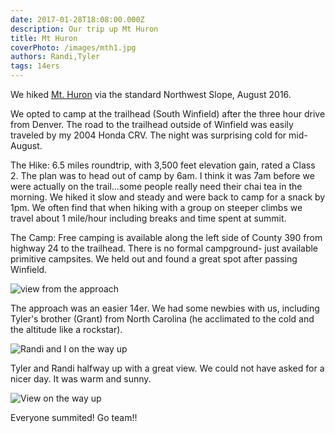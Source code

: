```yaml
---
date: 2017-01-28T18:08:00.000Z 
description: Our trip up Mt Huron
title: Mt Huron
coverPhoto: /images/mth1.jpg
authors: Randi,Tyler
tags: 14ers
---
```

We hiked [Mt. Huron](https://www.14ers.com/photos/peakmain.php?peak=Huron+Peak) via the standard Northwest Slope, August 2016.

We opted to camp at the trailhead (South Winfield) after the three hour drive from Denver. The road to the trailhead outside of Winfield was easily traveled by my 2004 Honda CRV.  The night was surprising cold for mid-August.

The Hike: 6.5 miles roundtrip, with 3,500 feet elevation gain, rated a Class 2.  The plan was to head out of camp by 6am.  I think it was 7am before we were actually on the trail...some people really need their chai tea in the morning. We hiked it slow and steady and were back to camp for a snack by 1pm.  We often find that when hiking with a group on steeper climbs we travel about 1 mile/hour including breaks and time spent at summit. 

The Camp: Free camping is available along the left side of County 390 from highway 24 to the trailhead. There is no formal campground- just available primitive campsites. We held out and found a great spot after passing Winfield. 

![view from the approach](/images/mth1.jpg)

The approach was an easier 14er.  We had some newbies with us, including Tyler's brother (Grant) from North Carolina (he acclimated to the cold and the altitude like a rockstar).

![Randi and I on the way up](/images/mth2.jpg)

Tyler and Randi halfway up with a great view.  We could not have asked for a nicer day.  It was warm and sunny.

![View on the way up](/images/mth4.jpg)

Everyone summited! Go team!!